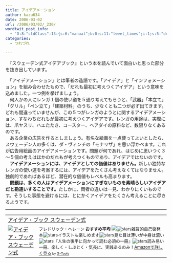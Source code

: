 ```yaml
---
title: アイデアメーション
author: kazu634
date: 2006-03-02
url: /2006/03/02/_230/
wordtwit_post_info:
  - 'O:8:"stdClass":13:{s:6:"manual";b:0;s:11:"tweet_times";i:1;s:5:"delay";i:0;s:7:"enabled";i:1;s:10:"separation";s:2:"60";s:7:"version";s:3:"3.7";s:14:"tweet_template";b:0;s:6:"status";i:2;s:6:"result";a:0:{}s:13:"tweet_counter";i:2;s:13:"tweet_log_ids";a:1:{i:0;i:2289;}s:9:"hash_tags";a:0:{}s:8:"accounts";a:1:{i:0;s:7:"kazu634";}}'
categories:
  - つれづれ

---
```

<div class="section">
<p>
    　『スウェーデン式アイデアブック』という本を読んでいて面白いと思った部分を抜き出しています。
</p>
  
<p>
<blockquote>
</blockquote>
    
<p>
      　「アイデアメーション」とは筆者の造語です。「アイデア」と「インフォメーション」を組み合わせたもので、「だれも最初に考えつくアイデア」という意味を込めました。一つ例を挙げましょう。<br />　何人かの人にレンガ１個の使い道を５通り考えてもらうと、「武器」「本立て」「グリル」「ペン立て」「建築材料」のうち、少なくとも二つが必ず出てきます。どれも間違っていませんが、この５つがレンガのようとに関するアイデアメーション、すなわちだれもが最初に考えつくアイデアです。レンガの用途は、実際には、爪ヤスリ、ハエたたき、コースター、ヘアダイの原料など、数限りなくあるのです。<br />　ある企業の広告を作るとしましょう。有名な絵画を一点使ってよいとしたら、スウェーデン人の多くは、ダ・ヴィンチの「モナリザ」を思い浮かべます。これが広告用絵画のアイデアメーションです。問題が何であれ、はじめに思いつく３～５個の考えはほかのだれもが考えつくものであり、アイデアではないのです。<br />　<b>アイデアメーションには、アイデアとしての価値はありません。</b>新しい独特なレンガの使い道を考案するには、アイデアをたくさん考えなくてはなりません。独創的であればあるほど、潜在的な価値もレベルも高まります。<br />　<b>問題は、多くの人はアイデアメーションにすぎないものを素晴らしいアイデアだと勘違いすることです。</b>たしかに、両者の違いは一見、わかりにくいものです。そうした事態を避けるには、とにかくアイデアをたくさん考えることに尽きるようです。
</p>
    
<hr />
    
<p>
<table cellpadding="5" border="0">
<tr>
<td colspan="2">
<a href="https://www.amazon.co.jp/exec/obidos/ASIN/4478760969/goodpic-22/ref=nosim/" onclick="__gaTracker('send', 'event', 'outbound-article', 'https://www.amazon.co.jp/exec/obidos/ASIN/4478760969/goodpic-22/ref=nosim/', 'アイデア・ブック スウェーデン式');" target="_blank">アイデア・ブック スウェーデン式</a>
</td>
</tr>
        
<tr>
<td valign="top">
<a href="https://www.amazon.co.jp/exec/obidos/ASIN/4478760969/goodpic-22/ref=nosim/" onclick="__gaTracker('send', 'event', 'outbound-article', 'https://www.amazon.co.jp/exec/obidos/ASIN/4478760969/goodpic-22/ref=nosim/', '');" target="_blank"><img alt="アイデア・ブック スウェーデン式" src="http://ec1.images-amazon.com/images/P/4478760969.09._SCMZZZZZZZ_.jpg" border="0" /></a>
</td>
          
<td valign="top">
<font size="-1">フレドリック・ヘレーン <strong>おすすめ平均</strong> <img src="http://g-images.amazon.com/images/G/01/detail/stars-5-0.gif" /><img alt="stars" src="http://g-images.amazon.com/images/G/01/detail/stars-5-0.gif" />雑貨的自己啓発本<img alt="stars" src="http://g-images.amazon.com/images/G/01/detail/stars-5-0.gif" />イラストも楽しめます<img alt="stars" src="http://g-images.amazon.com/images/G/01/detail/stars-5-0.gif" />見た目は薄いが中身は濃い<img alt="stars" src="http://g-images.amazon.com/images/G/01/detail/stars-5-0.gif" />『人生の後半に向かって読む必須の一冊』<img alt="stars" src="http://g-images.amazon.com/images/G/01/detail/stars-5-0.gif" />読み易い一冊、楽しく・しぶとく・気長に、実践あるのみ！<a href="https://www.amazon.co.jp/exec/obidos/ASIN/4478760969/goodpic-22/ref=nosim/" onclick="__gaTracker('send', 'event', 'outbound-article', 'https://www.amazon.co.jp/exec/obidos/ASIN/4478760969/goodpic-22/ref=nosim/', 'Amazonで詳しく見る');" target="_blank">Amazonで詳しく見る</a></font><font size="-2"> by <a href="http://www.goodpic.com/mt/aws/index.html" onclick="__gaTracker('send', 'event', 'outbound-article', 'http://www.goodpic.com/mt/aws/index.html', 'G-Tools');">G-Tools</a></font>
</td>
</tr>
</table></div>
